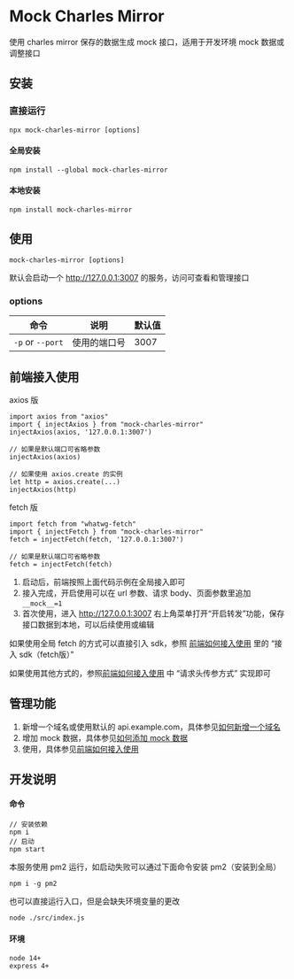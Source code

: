 # Mock Charles Mirror

使用 charles mirror 保存的数据生成 mock 接口，适用于开发环境 mock 数据或调整接口

## 安装

### 直接运行

```
npx mock-charles-mirror [options]
```

#### 全局安装

```
npm install --global mock-charles-mirror
```

#### 本地安装

```
npm install mock-charles-mirror
```

## 使用

```
mock-charles-mirror [options]
```

默认会启动一个 <http://127.0.0.1:3007> 的服务，访问可查看和管理接口

### options
| 命令         | 	说明         | 默认值  |
| -------------  |-------------|-------------|
|`-p` or `--port` | 使用的端口号 |3007 |

## 前端接入使用

axios 版
```
import axios from "axios"
import { injectAxios } from "mock-charles-mirror"
injectAxios(axios, '127.0.0.1:3007')

// 如果是默认端口可省略参数
injectAxios(axios)

// 如果使用 axios.create 的实例
let http = axios.create(...)
injectAxios(http)
```

fetch 版
```
import fetch from "whatwg-fetch"
import { injectFetch } from "mock-charles-mirror"
fetch = injectFetch(fetch, '127.0.0.1:3007')

// 如果是默认端口可省略参数
fetch = injectFetch(fetch)
```

1. 启动后，前端按照上面代码示例在全局接入即可
2. 接入完成，开启使用可以在 url 参数、请求 body、页面参数里追加 `__mock__=1`
3. 首次使用，进入 <http://127.0.0.1:3007> 右上角菜单打开“开启转发”功能，保存接口数据到本地，可以后续使用或编辑

如果使用全局 fetch 的方式可以直接引入 sdk，参照 [前端如何接入使用](./docs/%E5%89%8D%E7%AB%AF%E5%A6%82%E4%BD%95%E6%8E%A5%E5%85%A5%E4%BD%BF%E7%94%A8%3F.md) 里的 “接入 sdk（fetch版）”

如果使用其他方式的，参照[前端如何接入使用](./docs/%E5%89%8D%E7%AB%AF%E5%A6%82%E4%BD%95%E6%8E%A5%E5%85%A5%E4%BD%BF%E7%94%A8%3F.md) 中 “请求头传参方式” 实现即可

## 管理功能

1. 新增一个域名或使用默认的 api.example.com，具体参见[如何新增一个域名](./docs/%E5%A6%82%E4%BD%95%E6%96%B0%E5%A2%9E%E4%B8%80%E4%B8%AA%E5%9F%9F%E5%90%8D.md)
2. 增加 mock 数据，具体参见[如何添加 mock 数据](./docs/%E5%A6%82%E4%BD%95%E6%B7%BB%E5%8A%A0mock%E6%95%B0%E6%8D%AE.md)
3. 使用，具体参见[前端如何接入使用](./docs/%E5%89%8D%E7%AB%AF%E5%A6%82%E4%BD%95%E6%8E%A5%E5%85%A5%E4%BD%BF%E7%94%A8%3F.md)

## 开发说明

#### 命令

```
// 安装依赖
npm i
// 启动
npm start
```

本服务使用 pm2 运行，如启动失败可以通过下面命令安装 pm2（安装到全局）

```
npm i -g pm2
```

也可以直接运行入口，但是会缺失环境变量的更改

```
node ./src/index.js
```

#### 环境

```
node 14+
express 4+
```